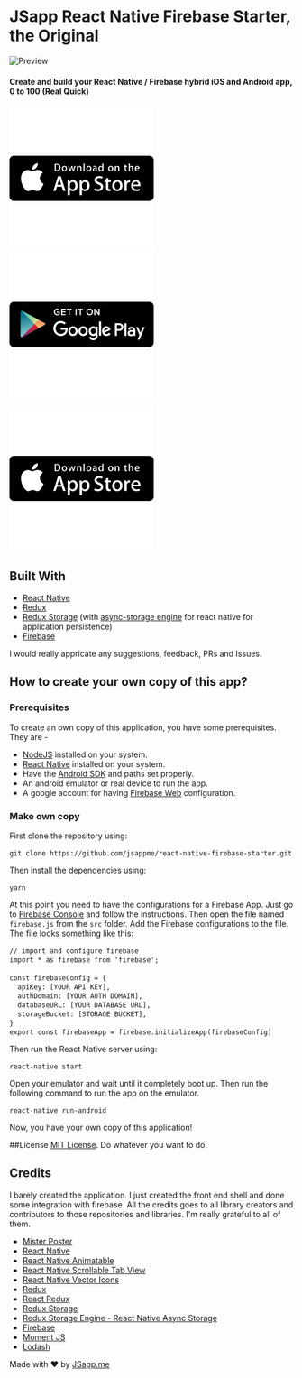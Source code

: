 # JSapp React Native Firebase Starter, the Original
![Preview](https://pbs.twimg.com/profile_images/631286882316320768/WaiX_jqN.png)

#### Create and build your React Native / Firebase hybrid iOS and Android app, 0 to 100 (Real Quick)

[![iOS app][2]][1] [![Android app][4]][3]

  [1]: https://itunes.apple.com/us/app/jsapp-my-app/id1165501349?mt=8
  [2]: ./graphics/app-store-badge.png
  [3]: https://play.google.com/store/apps/details?id=me.jsapp.myapp
  [4]: ./graphics/google-play-badge.png  

![Preview](./graphics/app-store-badge.png)

## Built With
 - [React Native](https://facebook.github.io/react-native/)
 - [Redux](https://github.com/reactjs/redux)
 - [Redux Storage](https://github.com/michaelcontento/redux-storage) (with [async-storage engine](https://github.com/michaelcontento/redux-storage-engine-reactNativeAsyncStorage) for react native for application persistence)
 - [Firebase](https://firebase.google.com/)

I would really appricate any suggestions, feedback, PRs and Issues.

## How to create your own copy of this app?
### Prerequisites
To create an own copy of this application, you have some prerequisites. They are -

 - [NodeJS](https://nodejs.org/en/) installed on your system.
 - [React Native](https://facebook.github.io/react-native/) installed on your system.
 - Have the [Android SDK](https://developer.android.com/studio/index.html) and paths set properly.
 - An android emulator or real device to run the app.
 - A google account for having [Firebase Web](https://firebase.google.com/docs/web/setup) configuration.

### Make own copy
First clone the repository using:

    git clone https://github.com/jsappme/react-native-firebase-starter.git

Then install the dependencies using:

    yarn

At this point you need to have the configurations for a Firebase App. Just go to [Firebase Console](https://firebase.google.com/docs/web/setup) and follow the instructions. Then open the file named `firebase.js` from the `src` folder. Add the Firebase configurations to the file. The file looks something like this:

    // import and configure firebase
    import * as firebase from 'firebase';

    const firebaseConfig = {
      apiKey: [YOUR API KEY],
      authDomain: [YOUR AUTH DOMAIN],
      databaseURL: [YOUR DATABASE URL],
      storageBucket: [STORAGE BUCKET],
    }
    export const firebaseApp = firebase.initializeApp(firebaseConfig)

Then run the React Native server using:

    react-native start

Open your emulator and wait until it completely boot up. Then run the following command to run the app on the emulator.

    react-native run-android

Now, you have your own copy of this application!


##License
[MIT License](https://github.com/jsappme/react-native-firestack-starter/blob/master/LICENSE). Do whatever you want to do.


## Credits
I barely created the application. I just created the front end shell and done some integration with firebase. All the credits goes to all library creators and contributors to those repositories and libraries. I'm really grateful to all of them.

 - [Mister Poster](https://github.com/shoumma/Mister-Poster)
 - [React Native](https://facebook.github.io/react-native/)
 - [React Native Animatable](https://github.com/oblador/react-native-animatable)
 - [React Native Scrollable Tab View](https://github.com/skv-headless/react-native-scrollable-tab-view)
 - [React Native Vector Icons](https://github.com/oblador/react-native-vector-icons)
 - [Redux](https://github.com/reactjs/redux)
 - [React Redux](https://github.com/reactjs/react-redux)
 - [Redux Storage](https://github.com/michaelcontento/redux-storage)
 - [Redux Storage Engine - React Native Async Storage](https://github.com/michaelcontento/redux-storage-engine-reactNativeAsyncStorage)
 - [Firebase](https://firebase.google.com/)
 - [Moment JS](http://momentjs.com/)
 - [Lodash](https://lodash.com/)


Made with ♥ by [JSapp.me](https://twitter.com/jsappme)
